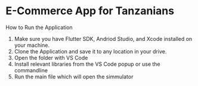 # E-Commerce App for Tanzanians

How to Run the Application

1. Make sure you have Flutter SDK, Andriod Studio, and Xcode installed on your machine.
2. Clone the Application and save it to any location in your drive.
3. Open the folder with VS Code
4. Install relevant libraries from the VS Code popup or use the commandline
5. Run the main file which will open the simmulator